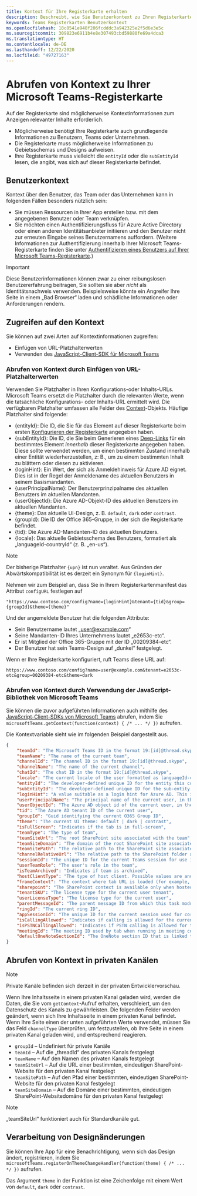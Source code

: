 ```yaml
---
title: Kontext für Ihre Registerkarte erhalten
description: Beschreibt, wie Sie Benutzerkontext zu Ihren Registerkarten abrufen
keywords: Teams Registerkarten Benutzerkontext
ms.openlocfilehash: 18c8541e948f206fcdddc3a942325e2f5d6e3e5c
ms.sourcegitcommit: 309823e6911b4e8e307493cbd59880fe69a4dca3
ms.translationtype: HT
ms.contentlocale: de-DE
ms.lasthandoff: 12/22/2020
ms.locfileid: "49727163"
---
```

# <a name="get-context-for-your-microsoft-teams-tab"></a>Abrufen von Kontext zu Ihrer Microsoft Teams-Registerkarte

Auf der Registerkarte sind möglicherweise Kontextinformationen zum Anzeigen relevanter Inhalte erforderlich.

* Möglicherweise benötigt Ihre Registerkarte auch grundlegende Informationen zu Benutzern, Teams oder Unternehmen.
* Die Registerkarte muss möglicherweise Informationen zu Gebietsschemas und Designs aufweisen.
* Ihre Registerkarte muss vielleicht die `entityId` oder die `subEntityId` lesen, die angibt, was sich auf dieser Registerkarte befindet.

## <a name="user-context"></a>Benutzerkontext

Kontext über den Benutzer, das Team oder das Unternehmen kann in folgenden Fällen besonders nützlich sein:

* Sie müssen Ressourcen in Ihrer App erstellen bzw. mit dem angegebenen Benutzer oder Team verknüpfen.
* Sie möchten einen Authentifizierungsfluss für Azure Active Directory oder einen anderen Identitätsanbieter initiieren und den Benutzer nicht zur erneuten Eingabe seines Benutzernamens auffordern. (Weitere Informationen zur Authentifizierung innerhalb Ihrer Microsoft Teams-Registerkarte finden Sie unter [Authentifizieren eines Benutzers auf Ihrer Microsoft Teams-Registerkarte](~/concepts/authentication/authentication.md).)

> [!IMPORTANT]
> Diese Benutzerinformationen können zwar zu einer reibungslosen Benutzererfahrung beitragen, Sie sollten sie aber *nicht* als Identitätsnachweis verwenden. Beispielsweise könnte ein Angreifer Ihre Seite in einem „Bad Browser“ laden und schädliche Informationen oder Anforderungen rendern.

## <a name="accessing-context"></a>Zugreifen auf den Kontext

Sie können auf zwei Arten auf Kontextinformationen zugreifen:

* Einfügen von URL-Platzhalterwerten
* Verwenden des [JavaScript-Client-SDK für Microsoft Teams](/javascript/api/overview/msteams-client)

### <a name="getting-context-by-inserting-url-placeholder-values"></a>Abrufen von Kontext durch Einfügen von URL-Platzhalterwerten

Verwenden Sie Platzhalter in Ihren Konfigurations-oder Inhalts-URLs. Microsoft Teams ersetzt die Platzhalter durch die relevanten Werte, wenn die tatsächliche Konfigurations- oder Inhalts-URL ermittelt wird. Die verfügbaren Platzhalter umfassen alle Felder des [Context](/javascript/api/@microsoft/teams-js/microsoftteams.context?view=msteams-client-js-latest&preserve-view=true)-Objekts. Häufige Platzhalter sind folgende:

* {entityId}: Die ID, die Sie für das Element auf dieser Registerkarte beim ersten [Konfigurieren der Registerkarte](~/tabs/how-to/create-tab-pages/configuration-page.md) angegeben haben.
* {subEntityId}: Die ID, die Sie beim Generieren eines [Deep-Links](~/concepts/build-and-test/deep-links.md) für ein bestimmtes Element _innerhalb_ dieser Registerkarte angegeben haben. Diese sollte verwendet werden, um einen bestimmten Zustand innerhalb einer Entität wiederherzustellen, z: B., um zu einem bestimmten Inhalt zu blättern oder diesen zu aktivieren.
* {loginHint}: Ein Wert, der sich als Anmeldehinweis für Azure AD eignet. Dies ist in der Regel der Anmeldename des aktuellen Benutzers in seinem Basismandanten.
* {userPrincipalName}: Der Benutzerprinzipalname des aktuellen Benutzers im aktuellen Mandanten.
* {userObjectId}: Die Azure AD-Objekt-ID des aktuellen Benutzers im aktuellen Mandanten.
* {theme}: Das aktuelle UI-Design, z. B. `default`, `dark` oder `contrast`.
* {groupId}: Die ID der Office 365-Gruppe, in der sich die Registerkarte befindet.
* {tid}: Die Azure AD-Mandanten-ID des aktuellen Benutzers.
* {locale}: Das aktuelle Gebietsschema des Benutzers, formatiert als „languageId-countryId“ (z. B. „en-us“).

>[!NOTE]
>Der bisherige Platzhalter `{upn}` ist nun veraltet. Aus Gründen der Abwärtskompatibilität ist es derzeit ein Synonym für `{loginHint}`.

Nehmen wir zum Beispiel an, dass Sie in Ihrem Registerkartenmanifest das Attribut `configURL` festlegen auf

`"https://www.contoso.com/config?name={loginHint}&tenant={tid}&group={groupId}&theme={theme}"`

Und der angemeldete Benutzer hat die folgenden Attribute:

* Sein Benutzername lautet „user@example.com“
* Seine Mandanten-ID Ihres Unternehmens lautet „e2653c-etc“.
* Er ist Mitglied der Office 365-Gruppe mit der ID „00209384-etc“.
* Der Benutzer hat sein Teams-Design auf „dunkel“ festgelegt.

Wenn er Ihre Registerkarte konfiguriert, ruft Teams diese URL auf:

`https://www.contoso.com/config?name=user@example.com&tenant=e2653c-etc&group=00209384-etc&theme=dark`

### <a name="getting-context-by-using-the-microsoft-teams-javascript-library"></a>Abrufen von Kontext durch Verwendung der JavaScript-Bibliothek von Microsoft Teams

Sie können die zuvor aufgeführten Informationen auch mithilfe des [JavaScript-Client-SDKs von Microsoft Teams](/javascript/api/overview/msteams-client) abrufen, indem Sie `microsoftTeams.getContext(function(context) { /* ... */ })` aufrufen.

Die Kontextvariable sieht wie im folgenden Beispiel dargestellt aus.

```json
{
    "teamId": "The Microsoft Teams ID in the format 19:[id]@thread.skype",
    "teamName": "The name of the current team",
    "channelId": "The channel ID in the format 19:[id]@thread.skype",
    "channelName": "The name of the current channel",
    "chatId": "The chat ID in the format 19:[id]@thread.skype",
    "locale": "The current locale of the user formatted as languageId-countryId (for example, en-us)",
    "entityId": "The developer-defined unique ID for the entity this content points to",
    "subEntityId": "The developer-defined unique ID for the sub-entity this content points to",
    "loginHint": "A value suitable as a login hint for Azure AD. This is usually the login name of the current user, in their home tenant",
    "userPrincipalName": "The principal name of the current user, in the current tenant",
    "userObjectId": "The Azure AD object id of the current user, in the current tenant",
    "tid": "The Azure AD tenant ID of the current user",
    "groupId": "Guid identifying the current O365 Group ID",
    "theme": "The current UI theme: default | dark | contrast",
    "isFullScreen": "Indicates if the tab is in full-screen",
    "teamType": "The type of team",
    "teamSiteUrl": "The root SharePoint site associated with the team",
    "teamSiteDomain": "The domain of the root SharePoint site associated with the team",
    "teamSitePath": "The relative path to the SharePoint site associated with the team",
    "channelRelativeUrl": "The relative path to the SharePoint folder associated with the channel",
    "sessionId": "The unique ID for the current Teams session for use in correlating telemetry data",
    "userTeamRole": "The user's role in the team",
    "isTeamArchived": "Indicates if team is archived",
    "hostClientType": "The type of host client. Possible values are android, ios, web, desktop, rigel",
    "frameContext": "The context where tab URL is loaded (for example, content, task, setting, remove, sidePanel)",
    "sharepoint": "The SharePoint context is available only when hosted in SharePoint",
    "tenantSKU": "The license type for the current user tenant",
    "userLicenseType": "The license type for the current user",
    "parentMessageId": "The parent message ID from which this task module is launched",
    "ringId": "The current ring ID",
    "appSessionId": "The unique ID for the current session used for correlating telemetry data",
    "isCallingAllowed": "Indicates if calling is allowed for the current logged in user",
    "isPSTNCallingAllowed": "Indicates if PSTN calling is allowed for the current logged in user",
    "meetingId": "The meeting ID used by tab when running in meeting context",
    "defaultOneNoteSectionId": "The OneNote section ID that is linked to the channel"
}
```

## <a name="retrieving-context-in-private-channels"></a>Abrufen von Kontext in privaten Kanälen

> [!Note]
> Private Kanäle befinden sich derzeit in der privaten Entwicklervorschau.

Wenn Ihre Inhaltsseite in einem privaten Kanal geladen wird, werden die Daten, die Sie vom `getContext`-Aufruf erhalten, verschleiert, um den Datenschutz des Kanals zu gewährleisten. Die folgenden Felder werden geändert, wenn sich Ihre Inhaltsseite in einem privaten Kanal befindet. Wenn Ihre Seite einen der unten aufgeführten Werte verwendet, müssen Sie das Feld `channelType` überprüfen, um festzustellen, ob Ihre Seite in einem privaten Kanal geladen wird, und entsprechend reagieren.

* `groupId` – Undefiniert für private Kanäle
* `teamId` – Auf die „threadId“ des privaten Kanals festgelegt
* `teamName` – Auf den Namen des privaten Kanals festgelegt
* `teamSiteUrl` – Auf die URL einer bestimmten, eindeutigen SharePoint-Website für den privaten Kanal festgelegt
* `teamSitePath` – Auf den Pfad einer bestimmten, eindeutigen SharePoint-Website für den privaten Kanal festgelegt
* `teamSiteDomain` – Auf die Domäne einer bestimmten, eindeutigen SharePoint-Websitedomäne für den privaten Kanal festgelegt

> [!Note]
>  „teamSiteUrl“ funktioniert auch für Standardkanäle gut.

## <a name="theme-change-handling"></a>Verarbeitung von Designänderungen

Sie können Ihre App für eine Benachrichtigung, wenn sich das Design ändert, registrieren, indem Sie `microsoftTeams.registerOnThemeChangeHandler(function(theme) { /* ... */ })` aufrufen.

Das Argument `theme` in der Funktion ist eine Zeichenfolge mit einem Wert von `default`, `dark` oder `contrast`.
